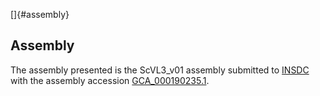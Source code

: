 []{#assembly}

Assembly
--------

The assembly presented is the ScVL3\_v01 assembly submitted to
[INSDC](http://www.insdc.org) with the assembly accession
[GCA\_000190235.1](http://www.ebi.ac.uk/ena/data/view/GCA_000190235.1).
